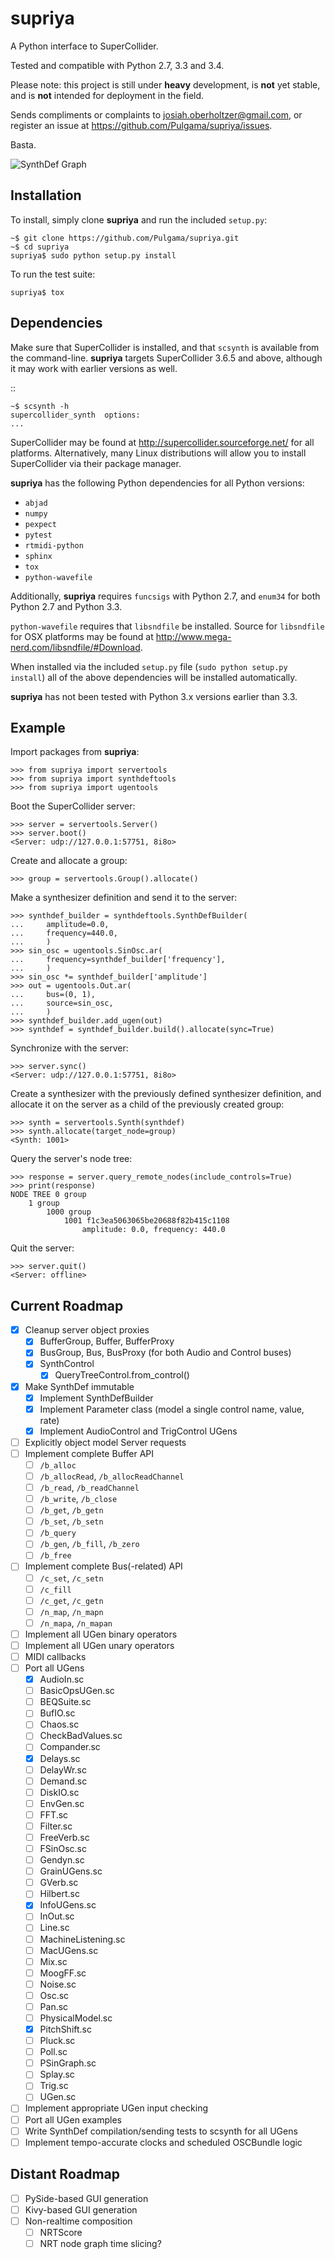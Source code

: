supriya
=======

A Python interface to SuperCollider.

Tested and compatible with Python 2.7, 3.3 and 3.4.

Please note: this project is still under **heavy** development, is **not** yet
stable, and is **not** intended for deployment in the field.

Sends compliments or complaints to josiah.oberholtzer@gmail.com, or register
an issue at https://github.com/Pulgama/supriya/issues.

Basta.

![SynthDef Graph](/graph.png)

Installation
------------

To install, simply clone **supriya** and run the included `setup.py`:

    ~$ git clone https://github.com/Pulgama/supriya.git
    ~$ cd supriya
    supriya$ sudo python setup.py install

To run the test suite:

    supriya$ tox 

Dependencies
------------

Make sure that SuperCollider is installed, and that `scsynth` is available from
the command-line. **supriya** targets SuperCollider 3.6.5 and above, although
it may work with earlier versions as well.

::

    ~$ scsynth -h
    supercollider_synth  options:
    ...

SuperCollider may be found at http://supercollider.sourceforge.net/ for all
platforms. Alternatively, many Linux distributions will allow you to install
SuperCollider via their package manager.

**supriya** has the following Python dependencies for all Python versions:

- `abjad`
- `numpy`
- `pexpect`
- `pytest`
- `rtmidi-python`
- `sphinx`
- `tox`
- `python-wavefile`

Additionally, **supriya** requires `funcsigs` with Python 2.7, and `enum34` for
both Python 2.7 and Python 3.3.

`python-wavefile` requires that `libsndfile` be installed. Source for
`libsndfile` for OSX platforms may be found at
http://www.mega-nerd.com/libsndfile/#Download.

When installed via the included `setup.py` file (`sudo python setup.py
install`) all of the above dependencies will be installed automatically.

**supriya** has not been tested with Python 3.x versions earlier than 3.3.

Example
-------

Import packages from **supriya**:

    >>> from supriya import servertools
    >>> from supriya import synthdeftools
    >>> from supriya import ugentools

Boot the SuperCollider server:

    >>> server = servertools.Server()
    >>> server.boot()
    <Server: udp://127.0.0.1:57751, 8i8o>

Create and allocate a group:

    >>> group = servertools.Group().allocate()

Make a synthesizer definition and send it to the server:

    >>> synthdef_builder = synthdeftools.SynthDefBuilder(
    ...     amplitude=0.0,
    ...     frequency=440.0,
    ...     )
    >>> sin_osc = ugentools.SinOsc.ar(
    ...     frequency=synthdef_builder['frequency'],
    ...     )
    >>> sin_osc *= synthdef_builder['amplitude']
    >>> out = ugentools.Out.ar(
    ...     bus=(0, 1),
    ...     source=sin_osc,
    ...     )
    >>> synthdef_builder.add_ugen(out)
    >>> synthdef = synthdef_builder.build().allocate(sync=True)

Synchronize with the server:

    >>> server.sync()
    <Server: udp://127.0.0.1:57751, 8i8o>

Create a synthesizer with the previously defined synthesizer definition, and
allocate it on the server as a child of the previously created group:

    >>> synth = servertools.Synth(synthdef)
    >>> synth.allocate(target_node=group)
    <Synth: 1001>

Query the server's node tree:

    >>> response = server.query_remote_nodes(include_controls=True)
    >>> print(response)
    NODE TREE 0 group
        1 group
            1000 group
                1001 f1c3ea5063065be20688f82b415c1108
                    amplitude: 0.0, frequency: 440.0

Quit the server:

    >>> server.quit()
    <Server: offline>

Current Roadmap
---------------

- [X] Cleanup server object proxies
    - [X] BufferGroup, Buffer, BufferProxy
    - [X] BusGroup, Bus, BusProxy (for both Audio and Control buses)
    - [X] SynthControl
        - [X] QueryTreeControl.from_control()
- [X] Make SynthDef immutable
    - [X] Implement SynthDefBuilder
    - [X] Implement Parameter class (model a single control name, value, rate)
    - [X] Implement AudioControl and TrigControl UGens
- [ ] Explicitly object model Server requests
- [ ] Implement complete Buffer API
    - [ ] `/b_alloc`
    - [ ] `/b_allocRead`, `/b_allocReadChannel`
    - [ ] `/b_read`, `/b_readChannel`
    - [ ] `/b_write`, `/b_close`
    - [ ] `/b_get`, `/b_getn`
    - [ ] `/b_set`, `/b_setn`
    - [ ] `/b_query`
    - [ ] `/b_gen`, `/b_fill`, `/b_zero`
    - [ ] `/b_free`
- [ ] Implement complete Bus(-related) API
    - [ ] `/c_set`, `/c_setn`
    - [ ] `/c_fill`
    - [ ] `/c_get`, `/c_getn`
    - [ ] `/n_map`, `/n_mapn`
    - [ ] `/n_mapa`, `/n_mapan`
- [ ] Implement all UGen binary operators
- [ ] Implement all UGen unary operators
- [ ] MIDI callbacks
- [ ] Port all UGens
    - [X] AudioIn.sc
    - [ ] BasicOpsUGen.sc
    - [ ] BEQSuite.sc
    - [ ] BufIO.sc
    - [ ] Chaos.sc
    - [ ] CheckBadValues.sc
    - [ ] Compander.sc
    - [X] Delays.sc
    - [ ] DelayWr.sc
    - [ ] Demand.sc
    - [ ] DiskIO.sc
    - [ ] EnvGen.sc
    - [ ] FFT.sc
    - [ ] Filter.sc
    - [ ] FreeVerb.sc
    - [ ] FSinOsc.sc
    - [ ] Gendyn.sc
    - [ ] GrainUGens.sc
    - [ ] GVerb.sc
    - [ ] Hilbert.sc
    - [X] InfoUGens.sc
    - [ ] InOut.sc
    - [ ] Line.sc
    - [ ] MachineListening.sc
    - [ ] MacUGens.sc
    - [ ] Mix.sc
    - [ ] MoogFF.sc
    - [ ] Noise.sc
    - [ ] Osc.sc
    - [ ] Pan.sc
    - [ ] PhysicalModel.sc
    - [X] PitchShift.sc
    - [ ] Pluck.sc
    - [ ] Poll.sc
    - [ ] PSinGraph.sc
    - [ ] Splay.sc
    - [ ] Trig.sc
    - [ ] UGen.sc
- [ ] Implement appropriate UGen input checking
- [ ] Port all UGen examples
- [ ] Write SynthDef compilation/sending tests to scsynth for all UGens
- [ ] Implement tempo-accurate clocks and scheduled OSCBundle logic

Distant Roadmap
---------------

- [ ] PySide-based GUI generation
- [ ] Kivy-based GUI generation
- [ ] Non-realtime composition
    - [ ] NRTScore
    - [ ] NRT node graph time slicing?